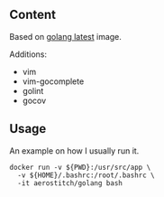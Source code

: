 ## Content

Based on [golang latest](https://hub.docker.com/_/golang/) image.

Additions:
 * vim
 * vim-gocomplete
 * golint
 * gocov

## Usage

An example on how I usually run it.

```
docker run -v ${PWD}:/usr/src/app \
  -v ${HOME}/.bashrc:/root/.bashrc \
  -it aerostitch/golang bash
```
